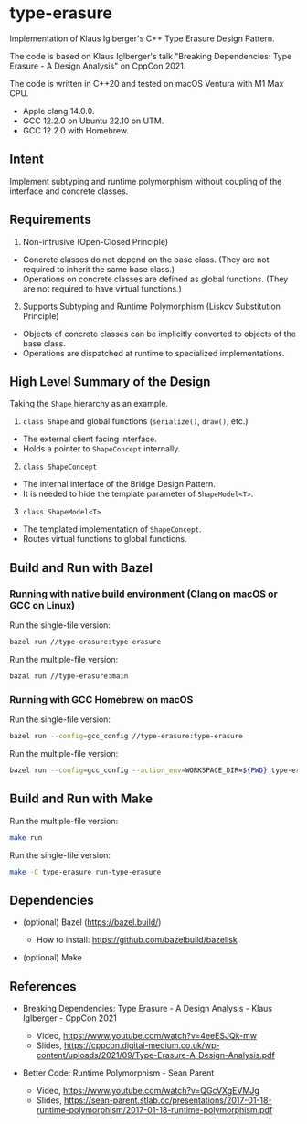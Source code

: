 # type-erasure

Implementation of Klaus Iglberger's C++ Type Erasure Design Pattern.

The code is based on Klaus Iglberger's talk "Breaking Dependencies: Type
Erasure - A Design Analysis" on CppCon 2021.

The code is written in C++20 and tested on macOS Ventura with M1 Max CPU.
- Apple clang 14.0.0.
- GCC 12.2.0 on Ubuntu 22.10 on UTM.
- GCC 12.2.0 with Homebrew.

## Intent

Implement subtyping and runtime polymorphism without coupling of the interface
and concrete classes.

## Requirements

1. Non-intrusive (Open-Closed Principle)
  - Concrete classes do not depend on the base class. (They are not required to
    inherit the same base class.)
  - Operations on concrete classes are defined as global functions. (They are
    not required to have virtual functions.)

2. Supports Subtyping and Runtime Polymorphism (Liskov Substitution Principle)
  - Objects of concrete classes can be implicitly converted to objects of the
    base class.
  - Operations are dispatched at runtime to specialized implementations.

## High Level Summary of the Design

Taking the `Shape` hierarchy as an example.

1. `class Shape` and global functions (`serialize()`, `draw()`, etc.)
  - The external client facing interface.
  - Holds a pointer to `ShapeConcept` internally.

2. `class ShapeConcept`
  - The internal interface of the Bridge Design Pattern.
  - It is needed to hide the template parameter of `ShapeModel<T>`.

3. `class ShapeModel<T>`
  - The templated implementation of `ShapeConcept`.
  - Routes virtual functions to global functions.

## Build and Run with Bazel

### Running with native build environment (Clang on macOS or GCC on Linux)

Run the single-file version:

```bash
bazel run //type-erasure:type-erasure
```

Run the multiple-file version:

```bash
bazal run //type-erasure:main
```

### Running with GCC Homebrew on macOS

Run the single-file version:

```bash
bazel run --config=gcc_config //type-erasure:type-erasure
```

Run the multiple-file version:

```bash
bazel run --config=gcc_config --action_env=WORKSPACE_DIR=${PWD} type-erasure/main
```

## Build and Run with Make

Run the multiple-file version:

```bash
make run
```

Run the single-file version:

```bash
make -C type-erasure run-type-erasure
```

## Dependencies

- (optional) Bazel (https://bazel.build/)
  - How to install: https://github.com/bazelbuild/bazelisk

- (optional) Make

## References

- Breaking Dependencies: Type Erasure - A Design Analysis - Klaus Iglberger -
  CppCon 2021
  - Video, https://www.youtube.com/watch?v=4eeESJQk-mw
  - Slides, https://cppcon.digital-medium.co.uk/wp-content/uploads/2021/09/Type-Erasure-A-Design-Analysis.pdf

- Better Code: Runtime Polymorphism - Sean Parent
  - Video, https://www.youtube.com/watch?v=QGcVXgEVMJg
  - Slides, https://sean-parent.stlab.cc/presentations/2017-01-18-runtime-polymorphism/2017-01-18-runtime-polymorphism.pdf

